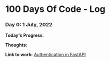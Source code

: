 # 100 Days Of Code - Log

### Day 0: 1 July, 2022

**Today's Progress**: 

**Thoughts:** 

**Link to work:** [Authentication in FastAPI](https://www.jeffastor.com/blog/authentication-dependencies-in-fastapi)